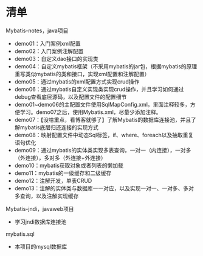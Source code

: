 # 清单

Mybatis-notes，java项目

* demo01：入门案例xml配置
* demo02：入门案例注解配置
* demo03：自定义dao接口的实现类
* demo04：自定义mybatis框架（不采用mybatis的jar包，根据mybatis的原理重写类似mybatis的类和接口，实现xml配置和注解配置）
* demo05：通过mybatis的xml配置方式实现crud操作
* demo06：通过mybatis自定义实现类实现crud操作，并且学习如何通过debug查看底层源码，以及配置文件的配置细节
* demo01~demo06的主配置文件使用SqlMapConfig.xml，里面注释较多，方便学习。demo07之后，使用Mybatis.xml，尽量少添加注释。
* demo07：【没啥重点，看博客就够了】了解Mybatis的数据库连接池，并且了解mybatis底层归还连接的实现方式
* demo08：映射配置文件中动态Sql标签，if、where、foreach以及抽取重复语句优化
* demo09：通过mybatis的实体类实现多表查询，一对一（内连接），一对多（外连接），多对多（外连接+外连接）
* demo10：mybatis获取对象或者列表的懒加载
* demo11：mybatis的一级缓存和二级缓存
* demo12：注解开发，单表CRUD
* demo13：注解的实体类与数据库一一对应，以及实现一对一、一对多、多对多查询，以及注解实现缓存

Mybatis-jndi，javaweb项目

* 学习jndi数据库连接池

mybatis.sql

* 本项目的mysql数据库